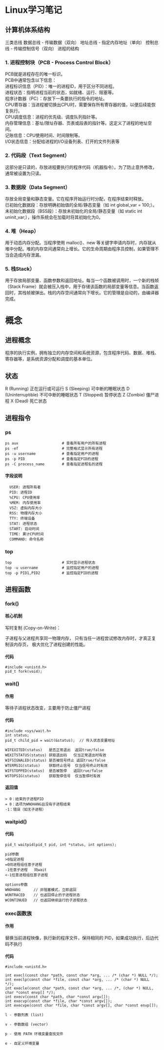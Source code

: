# Linux学习笔记
## 计算机体系结构

三类总线
数据总线 - 传输数据（双向）
地址总线 - 指定内存地址（单向）
控制总线 - 传输控制信号（双向）
进程的结构
###  1. 进程控制块（PCB - Process Control Block）
PCB就是进程存在的唯一标识。  
PCB中通常包含以下信息：  
进程标识信息（PID）：唯一的进程ID，用于区分不同进程。  
进程状态：指明进程当前的状态，如就绪、运行、阻塞等。  
程序计数器（PC）：存放下一条要执行的指令的地址。  
CPU寄存器：当进程被切换出CPU时，需要保存所有寄存器的值，以便后续能恢复执行。  
CPU调度信息：进程的优先级、调度队列指针等。  
内存管理信息：基址/限址存器、页表或段表的指针等。这定义了进程的地址空间。  
记账信息：CPU使用时间、时间限制等。  
I/O状态信息：分配给进程的I/O设备列表、打开的文件列表等  
###  2. 代码段（Text Segment）
这部分是只读的，存放进程要执行的程序代码（机器指令）。为了防止意外修改，通常被设置为只读。
###  3. 数据段（Data Segment）
存放全局变量和静态变量。它在程序开始运行时分配，在程序结束时释放。  
已初始化数据段：存放明确初始值的全局/静态变量（如 int global_var = 100;）。  
未初始化数据段（BSS段）：存放未初始化的全局/静态变量（如 static int uninit_var;），操作系统会在加载时将其初始化为0。  
###  4. 堆（Heap）
用于动态内存分配。当程序使用 malloc()、new 等关键字申请内存时，内存就从堆中分配。堆的内存空间通常向上增长。它的生命周期由程序员控制，如果管理不当会造成内存泄漏。
###  5. 栈Stack）
用于存放局部变量、函数参数和返回地址。每当一个函数被调用时，一个新的栈帧（Stack Frame）就会被压入栈中，用于存储该函数的局部变量等信息。当函数返回时，其栈帧被弹出。栈的内存空间通常向下增长。它的管理是自动的，由编译器完成。
# 概念
## 进程概念
  程序的执行实例，拥有独立的内存空间和系统资源，包含程序代码、数据、堆栈、寄存器等，是系统资源分配和调度的基本单位。
## 状态
  R (Running)	正在运行或可运行
  S (Sleeping)	可中断的睡眠状态
  D (Uninterruptible)	不可中断的睡眠状态
  T (Stopped)	暂停状态
  Z (Zombie)	僵尸进程
  X (Dead)	死亡状态

## 进程指令
  ### ps
    ps aux                    # 查看所有用户的所有进程
    ps -ef                    # 完整格式显示所有进程
    ps -u username            # 查看指定用户的进程
    ps -p PID                 # 查看指定PID的进程
    ps -C process_name        # 查看指定进程名的进程
   ####   字段说明
      USER: 进程所有者
      PID: 进程ID
      %CPU: CPU使用率
      %MEM: 内存使用率
      VSZ: 虚拟内存大小
      RSS: 物理内存大小
      TTY: 终端设备
      STAT: 进程状态
      START: 启动时间
      TIME: 累计CPU时间
      COMMAND: 命令名称
  ### top
    top                       # 实时显示进程状态
    top -u username           # 监控指定用户的进程
    top -p PID1,PID2          # 监控指定PID的进程
  ## 进程函数
  ### fork()
  #### 核心机制
  写时复制 (Copy-on-Write)：
  
  子进程与父进程共享同一物理内存，
  只有当任一进程尝试修改内存时，才真正复制该内存页，
  极大优化了进程创建的性能。
    
  #### 代码
  
    #include <unistd.h>
    pid_t fork(void);
  ### wait()
  #### 作用
  等待子进程状态改变，主要用于防止僵尸进程
  #### 代码
    #include <sys/wait.h>
    int status;
    pid_t child_pid = wait(&status);  // 传入状态变量地址
    
    WIFEXITED(status)	是否正常退出	返回true/false
    WEXITSTATUS(status)	获取退出码	仅当正常退出时有效
    WIFSIGNALED(status)	是否被信号终止	返回true/false
    WTERMSIG(status)	获取终止信号	仅当信号终止时有效
    WIFSTOPPED(status)	是否被暂停	返回true/false
    WSTOPSIG(status)	获取暂停信号	仅当暂停时有效
  #### 返回值
    > 0：结束的子进程PID
    = 0：选项为WNOHANG且没有子进程结束
    -1：错误（如无子进程）
  ### waitpid()
  #### 代码
    pid_t waitpid(pid_t pid, int *status, int options);
    
    pid参数
    >0指定进程
    =0同进程组任意子进程
    -1任意子进程   同wait
    <-1任意进程组任意子进程
    
    options参数
    WNOHANG      // 非阻塞模式，立即返回
    WUNTRACED    // 也返回停止的子进程状态
    WCONTINUED   // 也返回继续运行的子进程状态
### exec函数族
####    作用
替换当前进程映像，执行新的程序文件，保持相同的 PID，如果成功执行，后边代码不执行
#### 代码
    #include <unistd.h>

    int execl(const char *path, const char *arg, ... /* (char *) NULL */);
    int execlp(const char *file, const char *arg, ... /* (char *) NULL */);
    int execle(const char *path, const char *arg, ... /*, (char *) NULL, char *const envp[] */);
    int execv(const char *path, char *const argv[]);
    int execvp(const char *file, char *const argv[]);
    int execvpe(const char *file, char *const argv[], char *const envp[]);

    l - 参数列表 (list)

    v - 参数数组 (vector)
    
    p - 使用 PATH 环境变量查找文件
    
    e - 自定义环境变量
